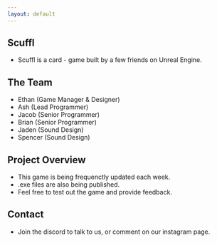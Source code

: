 ```yaml
---
layout: default
---
```

## Scuffl
- Scuffl is a card - game built by a few friends on Unreal Engine.

## The Team

- Ethan (Game Manager & Designer)
- Ash (Lead Programmer)
- Jacob (Senior Programmer)
- Brian (Senior Programmer)
- Jaden (Sound Design)
- Spencer (Sound Design)

## Project Overview

- This game is being frequenctly updated each week. 
- .exe files are also being published. 
- Feel free to test out the game and provide feedback.

## Contact

- Join the discord to talk to us, or comment on our instagram page.
